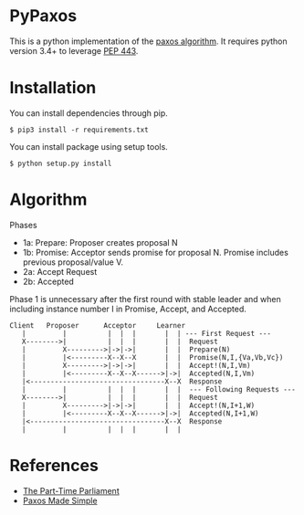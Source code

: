 PyPaxos
==============

This is a python implementation of the [paxos algorithm](https://en.wikipedia.org/wiki/Paxos_(computer_science)). It requires python version 3.4+ to leverage [PEP 443](https://www.python.org/dev/peps/pep-0443/).

Installation
==============

You can install dependencies through pip.
```
$ pip3 install -r requirements.txt
```

You can install package using setup tools.
```
$ python setup.py install
```

Algorithm
==============

Phases
- 1a: Prepare: Proposer creates proposal N
- 1b: Promise: Acceptor sends promise for proposal N. Promise includes
      previous proposal/value V.
- 2a: Accept Request
- 2b: Accepted

Phase 1 is unnecessary after the first round with stable leader and when
including instance number I in Promise, Accept, and Accepted.


```
Client   Proposer      Acceptor     Learner
   |         |          |  |  |       |  | --- First Request ---
   X-------->|          |  |  |       |  |  Request
   |         X--------->|->|->|       |  |  Prepare(N)
   |         |<---------X--X--X       |  |  Promise(N,I,{Va,Vb,Vc})
   |         X--------->|->|->|       |  |  Accept!(N,I,Vm)
   |         |<---------X--X--X------>|->|  Accepted(N,I,Vm)
   |<---------------------------------X--X  Response
   |         |          |  |  |       |  |  --- Following Requests ---
   X-------->|          |  |  |       |  |  Request
   |         X--------->|->|->|       |  |  Accept!(N,I+1,W)
   |         |<---------X--X--X------>|->|  Accepted(N,I+1,W)
   |<---------------------------------X--X  Response
   |         |          |  |  |       |  |

```

References
==============

- [The Part-Time Parliament](http://research.microsoft.com/en-us/um/people/lamport/pubs/lamport-paxos.pdf)
- [Paxos Made Simple](http://research.microsoft.com/en-us/um/people/lamport/pubs/paxos-simple.pdf)

